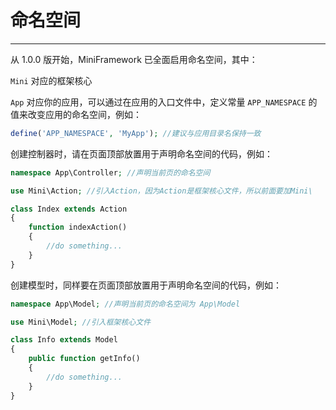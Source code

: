 # 命名空间

---

从 1.0.0 版开始，MiniFramework 已全面启用命名空间，其中：

`Mini` 对应的框架核心

`App` 对应你的应用，可以通过在应用的入口文件中，定义常量 `APP_NAMESPACE` 的值来改变应用的命名空间，例如：

```php
define('APP_NAMESPACE', 'MyApp'); //建议与应用目录名保持一致
```

创建控制器时，请在页面顶部放置用于声明命名空间的代码，例如：

```php
namespace App\Controller; //声明当前页的命名空间

use Mini\Action; //引入Action，因为Action是框架核心文件，所以前面要加Mini\

class Index extends Action
{
    function indexAction()
    {
        //do something...
    }
}
```

创建模型时，同样要在页面顶部放置用于声明命名空间的代码，例如：

```php
namespace App\Model; //声明当前页的命名空间为 App\Model

use Mini\Model; //引入框架核心文件

class Info extends Model
{
    public function getInfo()
    {
        //do something...
    }
}
```



